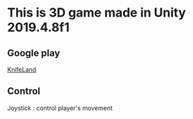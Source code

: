 # This is 3D game made in Unity 2019.4.8f1  

## Google play
[KnifeLand](https://play.google.com/store/apps/details?id=com.LoBo.KnifeLegend "link")
## Control  
Joystick : control player's movement  
